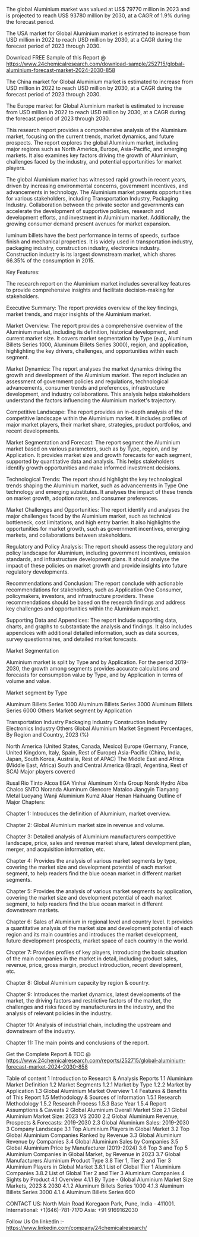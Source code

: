 The global Aluminium market was valued at US$ 79770 million in 2023 and is projected to reach US$ 93780 million by 2030, at a CAGR of 1.9% during the forecast period.

The USA market for Global Aluminium market is estimated to increase from USD million in 2022 to reach USD million by 2030, at a CAGR during the forecast period of 2023 through 2030.

Download FREE Sample of this Report @ https://www.24chemicalresearch.com/download-sample/252715/global-aluminium-forecast-market-2024-2030-858

The China market for Global Aluminium  market is estimated to increase from USD million in 2022 to reach USD million by 2030, at a CAGR during the forecast period of 2023 through 2030.

The Europe market for Global Aluminium  market is estimated to increase from USD million in 2022 to reach USD million by 2030, at a CAGR during the forecast period of 2023 through 2030.

This research report provides a comprehensive analysis of the Aluminium market, focusing on the current trends, market dynamics, and future prospects. The report explores the global Aluminium market, including major regions such as North America, Europe, Asia-Pacific, and emerging markets. It also examines key factors driving the growth of Aluminium, challenges faced by the industry, and potential opportunities for market players.

The global Aluminium market has witnessed rapid growth in recent years, driven by increasing environmental concerns, government incentives, and advancements in technology. The Aluminium market presents opportunities for various stakeholders, including Transportation Industry, Packaging Industry. Collaboration between the private sector and governments can accelerate the development of supportive policies, research and development efforts, and investment in Aluminium market. Additionally, the growing consumer demand present avenues for market expansion.

luminum billets have the best performance in terms of speeds, surface finish and mechanical properties. It is widely used in transportation industry, packaging industry, construction industry, electronics industry. Construction industry is its largest downstream market, which shares 66.35% of the consumption in 2015.

Key Features:

The research report on the Aluminium market includes several key features to provide comprehensive insights and facilitate decision-making for stakeholders.

Executive Summary: The report provides overview of the key findings, market trends, and major insights of the Aluminium market.

Market Overview: The report provides a comprehensive overview of the Aluminium market, including its definition, historical development, and current market size. It covers market segmentation by Type (e.g., Aluminum Billets Series 1000, Aluminum Billets Series 3000), region, and application, highlighting the key drivers, challenges, and opportunities within each segment.

Market Dynamics: The report analyses the market dynamics driving the growth and development of the Aluminium market. The report includes an assessment of government policies and regulations, technological advancements, consumer trends and preferences, infrastructure development, and industry collaborations. This analysis helps stakeholders understand the factors influencing the Aluminium market's trajectory.

Competitive Landscape: The report provides an in-depth analysis of the competitive landscape within the Aluminium market. It includes profiles of major market players, their market share, strategies, product portfolios, and recent developments.

Market Segmentation and Forecast: The report segment the Aluminium market based on various parameters, such as by Type, region, and by Application. It provides market size and growth forecasts for each segment, supported by quantitative data and analysis. This helps stakeholders identify growth opportunities and make informed investment decisions.

Technological Trends: The report should highlight the key technological trends shaping the Aluminium market, such as advancements in Type One technology and emerging substitutes. It analyses the impact of these trends on market growth, adoption rates, and consumer preferences.

Market Challenges and Opportunities: The report identify and analyses the major challenges faced by the Aluminium market, such as technical bottleneck, cost limitations, and high entry barrier. It also highlights the opportunities for market growth, such as government incentives, emerging markets, and collaborations between stakeholders.

Regulatory and Policy Analysis: The report should assess the regulatory and policy landscape for Aluminium, including government incentives, emission standards, and infrastructure development plans. It should analyse the impact of these policies on market growth and provide insights into future regulatory developments.

Recommendations and Conclusion: The report conclude with actionable recommendations for stakeholders, such as Application One Consumer, policymakers, investors, and infrastructure providers. These recommendations should be based on the research findings and address key challenges and opportunities within the Aluminium market.

Supporting Data and Appendices: The report include supporting data, charts, and graphs to substantiate the analysis and findings. It also includes appendices with additional detailed information, such as data sources, survey questionnaires, and detailed market forecasts.

Market Segmentation

Aluminium market is split by Type and by Application. For the period 2019-2030, the growth among segments provides accurate calculations and forecasts for consumption value by Type, and by Application in terms of volume and value.

Market segment by Type

Aluminum Billets Series 1000
Aluminum Billets Series 3000
Aluminum Billets Series 6000
Others
Market segment by Application

Transportation Industry
Packaging Industry
Construction Industry
Electronics Industry
Others
Global Aluminium Market Segment Percentages, By Region and Country, 2023 (%)

North America (United States, Canada, Mexico)
Europe (Germany, France, United Kingdom, Italy, Spain, Rest of Europe)
Asia-Pacific (China, India, Japan, South Korea, Australia, Rest of APAC)
The Middle East and Africa (Middle East, Africa)
South and Central America (Brazil, Argentina, Rest of SCA)
Major players covered

Rusal
Rio Tinto
Alcoa
EGA
Yinhai Aluminum
Xinfa Group
Norsk Hydro
Alba
Chalco
SNTO
Noranda Aluminum
Glencore
Matalco
Jiangyin Tianyang Metal
Luoyang Wanji Aluminium
Kumz
Aluar
Henan Haihuang
Outline of Major Chapters:

Chapter 1: Introduces the definition of Aluminium, market overview.

Chapter 2: Global Aluminium market size in revenue and volume.

Chapter 3: Detailed analysis of Aluminium manufacturers competitive landscape, price, sales and revenue market share, latest development plan, merger, and acquisition information, etc.

Chapter 4: Provides the analysis of various market segments by type, covering the market size and development potential of each market segment, to help readers find the blue ocean market in different market segments.

Chapter 5: Provides the analysis of various market segments by application, covering the market size and development potential of each market segment, to help readers find the blue ocean market in different downstream markets.

Chapter 6: Sales of Aluminium in regional level and country level. It provides a quantitative analysis of the market size and development potential of each region and its main countries and introduces the market development, future development prospects, market space of each country in the world.

Chapter 7: Provides profiles of key players, introducing the basic situation of the main companies in the market in detail, including product sales, revenue, price, gross margin, product introduction, recent development, etc.

Chapter 8: Global Aluminium capacity by region & country.

Chapter 9: Introduces the market dynamics, latest developments of the market, the driving factors and restrictive factors of the market, the challenges and risks faced by manufacturers in the industry, and the analysis of relevant policies in the industry.

Chapter 10: Analysis of industrial chain, including the upstream and downstream of the industry.

Chapter 11: The main points and conclusions of the report.

Get the Complete Report & TOC @ https://www.24chemicalresearch.com/reports/252715/global-aluminium-forecast-market-2024-2030-858

Table of content
1 Introduction to Research & Analysis Reports
1.1 Aluminium Market Definition
1.2 Market Segments
1.2.1 Market by Type
1.2.2 Market by Application
1.3 Global Aluminium Market Overview
1.4 Features & Benefits of This Report
1.5 Methodology & Sources of Information
1.5.1 Research Methodology
1.5.2 Research Process
1.5.3 Base Year
1.5.4 Report Assumptions & Caveats
2 Global Aluminium Overall Market Size
2.1 Global Aluminium Market Size: 2023 VS 2030
2.2 Global Aluminium Revenue, Prospects & Forecasts: 2019-2030
2.3 Global Aluminium Sales: 2019-2030
3 Company Landscape
3.1 Top Aluminium Players in Global Market
3.2 Top Global Aluminium Companies Ranked by Revenue
3.3 Global Aluminium Revenue by Companies
3.4 Global Aluminium Sales by Companies
3.5 Global Aluminium Price by Manufacturer (2019-2024)
3.6 Top 3 and Top 5 Aluminium Companies in Global Market, by Revenue in 2023
3.7 Global Manufacturers Aluminium Product Type
3.8 Tier 1, Tier 2 and Tier 3 Aluminium Players in Global Market
3.8.1 List of Global Tier 1 Aluminium Companies
3.8.2 List of Global Tier 2 and Tier 3 Aluminium Companies
4 Sights by Product
4.1 Overview
4.1.1 By Type - Global Aluminium Market Size Markets, 2023 & 2030
4.1.2 Aluminum Billets Series 1000
4.1.3 Aluminum Billets Series 3000
4.1.4 Aluminum Billets Series 600

CONTACT US:
North Main Road Koregaon Park, Pune, India - 411001.
International: +1(646)-781-7170
Asia: +91 9169162030

Follow Us On linkedin :- https://www.linkedin.com/company/24chemicalresearch/
